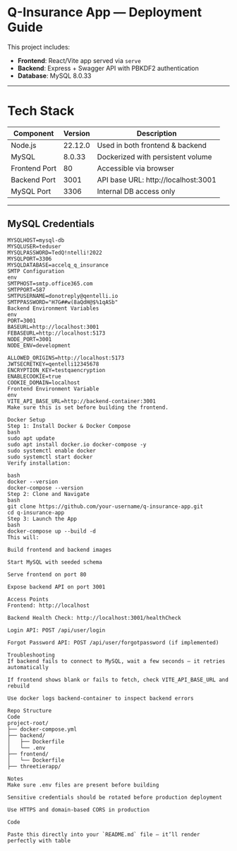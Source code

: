 #  Q-Insurance App — Deployment Guide

This project includes:

- **Frontend**: React/Vite app served via `serve`  
- **Backend**: Express + Swagger API with PBKDF2 authentication  
- **Database**: MySQL 8.0.33  

---

# Tech Stack

| Component     | Version   | Description                          |
|--------------|-----------|--------------------------------------|
| Node.js      | 22.12.0    | Used in both frontend & backend      |
| MySQL        | 8.0.33     | Dockerized with persistent volume    |
| Frontend Port| 80         | Accessible via browser               |
| Backend Port | 3001       | API base URL: http://localhost:3001  |
| MySQL Port   | 3306       | Internal DB access only              |

---

## MySQL Credentials

```env
MYSQLHOST=mysql-db
MYSQLUSER=teduser
MYSQLPASSWORD=TedQ!ntelli!2022
MYSQLPORT=3306
MYSQLDATABASE=accelq_q_insurance
SMTP Configuration
env
SMTPHOST=smtp.office365.com
SMTPPORT=587
SMTPUSERNAME=donotreply@qentelli.io
SMTPPASSWORD="H7G##w(8aQdH@$%1qASb"
Backend Environment Variables
env
PORT=3001
BASEURL=http://localhost:3001
FEBASEURL=http://localhost:5173
NODE_PORT=3001
NODE_ENV=development

ALLOWED_ORIGINS=http://localhost:5173
JWTSECRETKEY=qentelli12345678
ENCRYPTION_KEY=testqaencryption
ENABLECOOKIE=true
COOKIE_DOMAIN=localhost
Frontend Environment Variable
env
VITE_API_BASE_URL=http://backend-container:3001
Make sure this is set before building the frontend.

Docker Setup
Step 1: Install Docker & Docker Compose
bash
sudo apt update
sudo apt install docker.io docker-compose -y
sudo systemctl enable docker
sudo systemctl start docker
Verify installation:

bash
docker --version
docker-compose --version
Step 2: Clone and Navigate
bash
git clone https://github.com/your-username/q-insurance-app.git
cd q-insurance-app
Step 3: Launch the App
bash
docker-compose up --build -d
This will:

Build frontend and backend images

Start MySQL with seeded schema

Serve frontend on port 80

Expose backend API on port 3001

Access Points
Frontend: http://localhost

Backend Health Check: http://localhost:3001/healthCheck

Login API: POST /api/user/login

Forgot Password API: POST /api/user/forgotpassword (if implemented)

Troubleshooting
If backend fails to connect to MySQL, wait a few seconds — it retries automatically

If frontend shows blank or fails to fetch, check VITE_API_BASE_URL and rebuild

Use docker logs backend-container to inspect backend errors

Repo Structure
Code
project-root/
├── docker-compose.yml
├── backend/
│   ├── Dockerfile
│   └── .env
├── frontend/
│   └── Dockerfile
├── threetierapp/

Notes
Make sure .env files are present before building

Sensitive credentials should be rotated before production deployment

Use HTTPS and domain-based CORS in production

Code

Paste this directly into your `README.md` file — it’ll render perfectly with table
